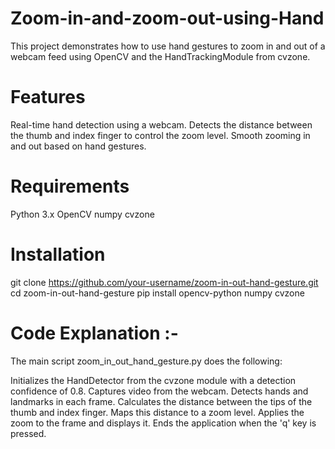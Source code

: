 # Zoom-in-and-zoom-out-using-Hand

This project demonstrates how to use hand gestures to zoom in and out of a webcam feed using OpenCV and the HandTrackingModule from cvzone.

# Features
Real-time hand detection using a webcam.
Detects the distance between the thumb and index finger to control the zoom level.
Smooth zooming in and out based on hand gestures.

# Requirements 
Python 3.x
OpenCV
numpy
cvzone

# Installation 
git clone https://github.com/your-username/zoom-in-out-hand-gesture.git
cd zoom-in-out-hand-gesture
pip install opencv-python numpy cvzone

# Code Explanation :- 
The main script zoom_in_out_hand_gesture.py does the following:

Initializes the HandDetector from the cvzone module with a detection confidence of 0.8.
Captures video from the webcam.
Detects hands and landmarks in each frame.
Calculates the distance between the tips of the thumb and index finger.
Maps this distance to a zoom level.
Applies the zoom to the frame and displays it.
Ends the application when the 'q' key is pressed.

